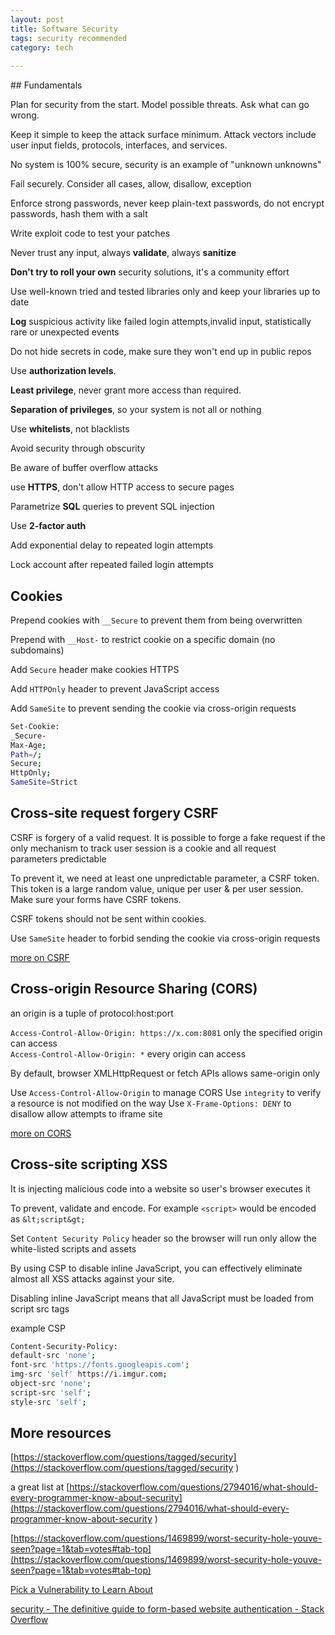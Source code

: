 ```yaml
---
layout: post
title: Software Security 
tags: security recommended
category: tech
  
--- 
```


## Fundamentals 

Plan for security from the start. Model possible threats. Ask what can go wrong.  

Keep it simple to keep the attack surface minimum. Attack vectors include user input fields, protocols, interfaces, and services.

No system is 100% secure, security is an example of "unknown unknowns"
 
Fail securely. Consider all cases, allow, disallow, exception

Enforce strong passwords, never keep plain-text passwords, do not encrypt passwords, hash them with a salt 

Write exploit code to test your patches 
  
Never trust any input, always **validate**, always **sanitize**

**Don't try to roll your own** security solutions, it's a community effort 

Use well-known tried and tested libraries only and keep your libraries up to date 

**Log** suspicious activity like failed login attempts,invalid input, statistically rare or unexpected events 

Do not hide secrets in code, make sure they won't end up in public repos 

Use **authorization levels**. 

**Least privilege**, never grant more access than required. 

**Separation of privileges**, so your system is not all or nothing

Use **whitelists**, not blacklists 

Avoid security through obscurity 

Be aware of buffer overflow attacks 
  
use **HTTPS**, don't allow HTTP access to secure pages
  
Parametrize **SQL** queries to prevent SQL injection

Use **2-factor auth** 

Add exponential delay to repeated login attempts

Lock account after repeated failed login attempts 

## Cookies

Prepend cookies with `__Secure` to prevent them from being overwritten 

Prepend with `__Host-` to restrict cookie on a specific domain (no subdomains)

Add `Secure` header make cookies HTTPS 

Add `HTTPOnly` header to prevent JavaScript access

Add `SameSite` to prevent sending the cookie via cross-origin requests

```bash
Set-Cookie: 
_Secure-
Max-Age; 
Path=/; 
Secure; 
HttpOnly; 
SameSite=Strict
```

## Cross-site request forgery CSRF 

CSRF is forgery of a valid request. It is possible to forge a fake request if the only mechanism to track user session is a cookie and all request parameters predictable

To prevent it, we need at least one unpredictable parameter, a CSRF token. This token is a large random value, unique per user & per user session. Make sure your forms have CSRF tokens. 

CSRF tokens should not be sent within cookies. 

Use `SameSite` header to forbid sending the cookie via cross-origin requests 

[more on CSRF](https://portswigger.net/web-security/csrf)

## Cross-origin Resource Sharing (CORS)

an origin is a tuple of protocol:host:port

`Access-Control-Allow-Origin: https://x.com:8081`  only the specified origin can access  
`Access-Control-Allow-Origin: *` every origin can access

By default, browser XMLHttpRequest or fetch APIs allows same-origin only 

Use `Access-Control-Allow-Origin` to manage CORS 
Use `integrity` to verify a resource is not modified on the way
Use `X-Frame-Options: DENY` to disallow allow attempts to iframe site 

[more on CORS](https://developer.mozilla.org/en-US/docs/Web/HTTP/CORS
)

## Cross-site scripting XSS 

It is injecting malicious code into a website so user's browser executes it 

To prevent, validate and encode. For example `<script>` would be encoded as `&lt;script&gt;`

Set `Content Security Policy` header so the browser will run only allow the white-listed scripts and assets 

By using CSP to disable inline JavaScript, you can effectively eliminate almost all XSS attacks against your site.

Disabling inline JavaScript means that all JavaScript must be loaded from script src tags 

example CSP

```bash
Content-Security-Policy: 
default-src 'none'; 
font-src 'https://fonts.googleapis.com';
img-src 'self' https://i.imgur.com; 
object-src 'none'; 
script-src 'self'; 
style-src 'self';
```


## More resources
[https://stackoverflow.com/questions/tagged/security](https://stackoverflow.com/questions/tagged/security
)

a great list at [https://stackoverflow.com/questions/2794016/what-should-every-programmer-know-about-security](https://stackoverflow.com/questions/2794016/what-should-every-programmer-know-about-security
)

[https://stackoverflow.com/questions/1469899/worst-security-hole-youve-seen?page=1&tab=votes#tab-top](https://stackoverflow.com/questions/1469899/worst-security-hole-youve-seen?page=1&tab=votes#tab-top)


[Pick a Vulnerability to Learn About](https://www.hacksplaining.com/lessons)

[security - The definitive guide to form-based website authentication - Stack Overflow](https://stackoverflow.com/questions/549/the-definitive-guide-to-form-based-website-authentication)

